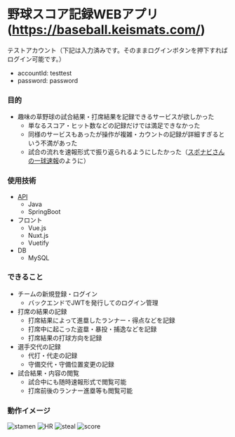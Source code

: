 # 野球スコア記録WEBアプリ(https://baseball.keismats.com/)
テストアカウント（下記は入力済みです。そのままログインボタンを押下すればログイン可能です。）
- accountId: testtest  
- password: password

### 目的
- 趣味の草野球の試合結果・打席結果を記録できるサービスが欲しかった
  - 単なるスコア・ヒット数などの記録だけでは満足できなかった
  - 同様のサービスもあったが操作が複雑・カウントの記録が詳細すぎるという不満があった
  - 試合の流れを速報形式で振り返られるようにしたかった（[スポナビさんの一球速報](https://baseball.yahoo.co.jp/npb/game/2021019604/text)のように）
  
### 使用技術  
- [API](https://github.com/k-matsumoto-214/baseball-score-api)
  - Java
  - SpringBoot
- フロント
  - Vue.js
  - Nuxt.js
  - Vuetify
- DB
  - MySQL

### できること
- チームの新規登録・ログイン
  - バックエンドでJWTを発行してのログイン管理 
- 打席の結果の記録
  - 打席結果によって進塁したランナー・得点などを記録
  - 打席中に起こった盗塁・暴投・捕逸などを記録
  - 打席結果の打球方向を記録
- 選手交代の記録
  - 代打・代走の記録
  - 守備交代・守備位置変更の記録
- 試合結果・内容の閲覧
  - 試合中にも随時速報形式で閲覧可能
  - 打席前後のランナー進塁等も閲覧可能 

### 動作イメージ
![stamen](https://github.com/k-matsumoto-214/baseball-score/assets/91876695/e47c8e3c-5f76-4d23-b689-029d43be2ae8)
![HR](https://github.com/k-matsumoto-214/baseball-score/assets/91876695/5fa1db78-3c3a-476f-b8a1-62f246b7f154)
![steal](https://github.com/k-matsumoto-214/baseball-score/assets/91876695/6249c40b-ea70-4f60-b1cc-839c498a8e93)
![score](https://github.com/k-matsumoto-214/baseball-score/assets/91876695/a651de65-9945-47a6-a7e3-05c2d34cc68c)


